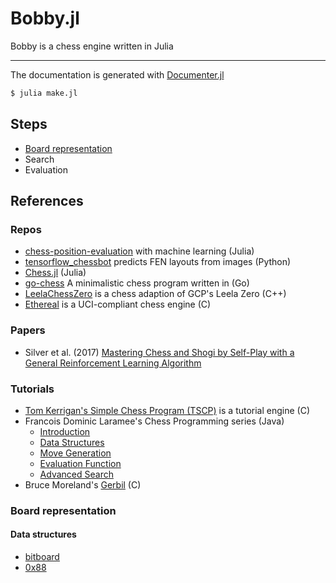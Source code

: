 # Bobby.jl

Bobby is a chess engine written in Julia

---

The documentation is generated with [Documenter.jl](https://juliadocs.github.io/Documenter.jl/stable/index.html)

```bash
$ julia make.jl
```

## Steps

- [Board representation](./board.md)
- Search
- Evaluation

## References

### Repos

- [chess-position-evaluation](https://github.com/int8/chess-position-evaluation) with machine learning (Julia)
- [tensorflow_chessbot](https://github.com/Elucidation/tensorflow_chessbot) predicts FEN layouts from images (Python)
- [Chess.jl](https://github.com/abahm/Chess.jl) (Julia)
- [go-chess](https://github.com/alokmenghrajani/go-chess) A minimalistic chess program written in (Go)
- [LeelaChessZero](https://github.com/LeelaChessZero/lczero) is a chess adaption of GCP's Leela Zero (C++)
- [Ethereal](https://github.com/AndyGrant/Ethereal) is a UCI-compliant chess engine (C)

### Papers

- Silver et al. (2017) [Mastering Chess and Shogi by Self-Play with a General Reinforcement Learning Algorithm](https://arxiv.org/abs/1712.01815)

### Tutorials

- [Tom Kerrigan's Simple Chess Program (TSCP)](https://sites.google.com/site/tscpchess/home) is a tutorial engine (C)
- Francois Dominic Laramee's Chess Programming series (Java)
  - [Introduction](https://www.gamedev.net/articles/programming/artificial-intelligence/chess-programming-part-i-getting-started-r1014)
  - [Data Structures](https://www.gamedev.net/articles/programming/artificial-intelligence/chess-programming-part-ii-data-structures-r1046)
  - [Move Generation](https://www.gamedev.net/articles/programming/artificial-intelligence/chess-programming-part-iii-move-generation-r1126)
  - [Evaluation Function](https://www.gamedev.net/articles/programming/artificial-intelligence/chess-programming-part-vi-evaluation-functions-r1208)
  - [Advanced Search](https://www.gamedev.net/articles/programming/artificial-intelligence/chess-programming-part-v-advanced-search-r1197)
- Bruce Moreland's [Gerbil](https://web.archive.org/web/20071026090003/http://www.brucemo.com/compchess/programming/index.htm) (C)


### Board representation

#### Data structures

- [bitboard](http://www.frayn.net/beowulf/theory.html#bitboards)
- [0x88](https://web.archive.org/web/20071027053053/http://www.brucemo.com:80/compchess/programming/0x88.htm)
